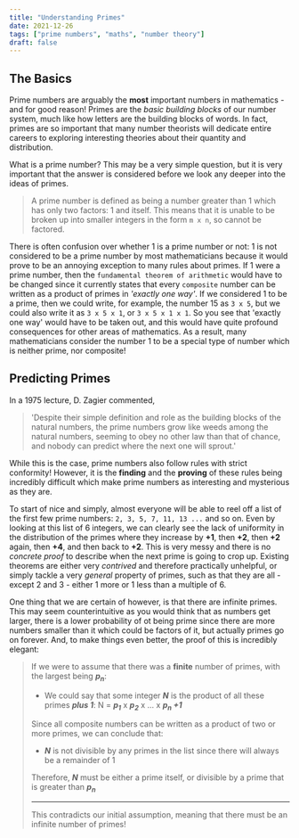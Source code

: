 ```yaml
---
title: "Understanding Primes"
date: 2021-12-26
tags: ["prime numbers", "maths", "number theory"]
draft: false
---
```


## The Basics

Prime numbers are arguably the **most** important numbers in mathematics - and for good reason! Primes are the *basic building blocks* of our number system, much like how letters are the building blocks of words. In fact, primes are so important that many number theorists will dedicate entire careers to exploring interesting theories about their quantity and distribution.

What is a prime number? This may be a very simple question, but it is very important that the answer is considered before we look any deeper into the ideas of primes. 
> A prime number is defined as being a number greater than 1 which has only two factors: 1 and itself. This means that it is unable to be broken up into smaller integers in the form `m x n`, so cannot be factored. 

There is often confusion over whether 1 is a prime number or not: 1 is not considered to be a prime number by most mathematicians because it would prove to be an annoying exception to many rules about primes. If 1 were a prime number, then the `fundamental theorem of arithmetic` would have to be changed since it currently states that every `composite` number can be written as a product of primes in *'exactly one way'*. If we considered 1 to be a prime, then we could write, for example, the number 15 as `3 x 5`, but we could also write it as `3 x 5 x 1`, or `3 x 5 x 1 x 1`. So you see that 'exactly one way' would have to be taken out, and this would have quite profound consequences for other areas of mathematics. As a result, many mathematicians consider the number 1 to be a special type of number which is neither prime, nor composite! 

## Predicting Primes

In a 1975 lecture, D. Zagier commented, 
> 'Despite their simple definition and role as the building blocks of the natural numbers, the prime numbers grow like weeds among the natural numbers, seeming to obey no other law than that of chance, and nobody can predict where the next one will sprout.' 

While this is the case, prime numbers also follow rules with strict conformity! However, it is the **finding** and the **proving** of these rules being incredibly difficult which make prime numbers as interesting and mysterious as they are. 

To start of nice and simply, almost everyone will be able to reel off a list of the first few prime numbers: `2, 3, 5, 7, 11, 13 ...` and so on. Even by looking at this list of 6 integers, we can clearly see the lack of uniformity in the distribution of the primes where they increase by **+1**, then **+2**, then **+2** again, then **+4**, and then back to **+2**. This is very messy and there is no *concrete proof* to describe when the next prime is going to crop up. Existing theorems are either very *contrived* and therefore practically unhelpful, or simply tackle a very *general* property of primes, such as that they are all - except 2 and 3 - either 1 more or 1 less than a multiple of 6.

One thing that we are certain of however, is that there are infinite primes. This may seem counterintuitive as you would think that as numbers get larger, there is a lower probability of ot being prime since there are more numbers smaller than it which could be factors of it, but actually primes go on forever. And, to make things even better, the proof of this is incredibly elegant:
> If we were to assume that there was a **finite** number of primes, with the largest being __*p<sub>n</sub>*__:
> - We could say that some integer __*N*__ is the product of all these primes __*plus 1*__: N = __*p<sub>1</sub>*__ x __*p<sub>2</sub>*__ x ... x __*p<sub>n</sub> +1*__
> 
> Since all composite numbers can be written as a product of two or more primes, we can conclude that:
> - __*N*__ is not divisible by any primes in the list since there will always be a remainder of 1
> 
> Therefore, __*N*__ must be either a prime itself, or divisible by a prime that is greater than __*p<sub>n</sub>*__
> ***
> This contradicts our initial assumption, meaning that there must be an infinite number of primes!


